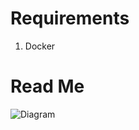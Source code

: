 # Requirements

1. Docker 

# Read Me

![Diagram](http://www.plantuml.com/plantuml/proxy?src=https://github.com/dmartzol/api-template/blob/main/uml-diagram.puml)
